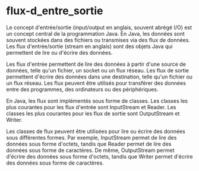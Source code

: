 # flux-d_entre_sortie


Le concept d'entrée/sortie (input/output en anglais, souvent abrégé I/O) est un concept central de la programmation Java. En Java, les données sont souvent stockées dans des fichiers ou transmises via des flux de données. Les flux d'entrée/sortie (stream en anglais) sont des objets Java qui permettent de lire ou d'écrire des données.

Les flux d'entrée permettent de lire des données à partir d'une source de données, telle qu'un fichier, un socket ou un flux réseau. Les flux de sortie permettent d'écrire des données dans une destination, telle qu'un fichier ou un flux réseau. Les flux peuvent être utilisés pour transférer des données entre des programmes, des ordinateurs ou des périphériques.

En Java, les flux sont implémentés sous forme de classes. Les classes les plus courantes pour les flux d'entrée sont InputStream et Reader. Les classes les plus courantes pour les flux de sortie sont OutputStream et Writer.

Les classes de flux peuvent être utilisées pour lire ou écrire des données sous différentes formes. Par exemple, InputStream permet de lire des données sous forme d'octets, tandis que Reader permet de lire des données sous forme de caractères. De même, OutputStream permet d'écrire des données sous forme d'octets, tandis que Writer permet d'écrire des données sous forme de caractères.
